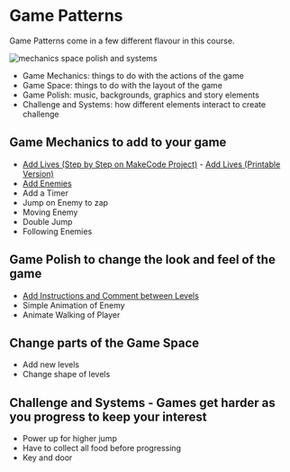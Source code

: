 # Game Patterns
Game Patterns come in a few different flavour in this course. 


![mechanics space polish and systems](https://raw.githubusercontent.com/mickfuzz/getting-started-making-a-platformer-test1/master/images/mech_space_polish_systems.png)

- Game Mechanics:  things to do with the actions of the game
- Game Space: things to do with the layout of the game
- Game Polish: music, backgrounds, graphics and story elements
- Challenge and Systems: how different elements interact to create challenge


## Game Mechanics to add to your game

- [Add Lives (Step by Step on MakeCode Project)](https://arcade.makecode.com/beta#tutorial:github:mickfuzz/makecode-platformer-101/addLives) - [Add Lives (Printable Version)](addLivesPrint)
- [Add Enemies](https://arcade.makecode.com/beta#tutorial:github:mickfuzz/makecode-platformer-101/addEnemy)
- Add a Timer
- Jump on Enemy to zap
- Moving Enemy
- Double Jump
- Following Enemies

## Game Polish to change the look and feel of the game

- [Add Instructions and Comment between Levels]()
- Simple Animation of Enemy
- Animate Walking of Player

## Change parts of the Game Space

- Add new levels
- Change shape of levels

## Challenge and Systems - Games get harder as you progress to keep your interest

- Power up for higher jump
- Have to collect all food before progressing
- Key and door
